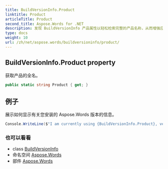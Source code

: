 ```yaml
---
title: BuildVersionInfo.Product
linktitle: Product
articleTitle: Product
second_title: Aspose.Words for .NET
description: 发现 BuildVersionInfo 产品属性以轻松检索完整的产品名称，从而增强应用程序的性能和用户体验。
type: docs
weight: 10
url: /zh/net/aspose.words/buildversioninfo/product/
---
```

## BuildVersionInfo.Product property

获取产品的全名。

```csharp
public static string Product { get; }
```

## 例子

展示如何显示有关您安装的 Aspose.Words 版本的信息。

```csharp
Console.WriteLine($"I am currently using {BuildVersionInfo.Product}, version number {BuildVersionInfo.Version}!");
```

### 也可以看看

* class [BuildVersionInfo](../)
* 命名空间 [Aspose.Words](../../../aspose.words/)
* 部件 [Aspose.Words](../../../)
